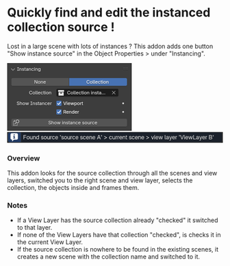 # Quickly find and edit the instanced collection source !

Lost in a large scene with lots of instances ? This addon adds one button "Show instance source" in the Object Properties > under "Instancing".

![panel](/presentation/presentation_panel.png)
![panel](/presentation/presentation_report.png)


### Overview
This addon looks for the source collection through all the scenes and view layers, switched you to the right scene and view layer, selects the collection, the objects inside and frames them.


### Notes
- If a View Layer has the source collection already "checked" it switched to that layer. 
- If none of the View Layers have that collection "checked", is checks it in the current View Layer.
- If the source collection is nowhere to be found in the existing scenes, it creates a new scene with the collection name and switched to it.